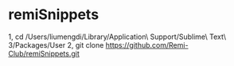 # remiSnippets
1, cd /Users/liumengdi/Library/Application\ Support/Sublime\ Text\ 3/Packages/User
2, git clone https://github.com/Remi-Club/remiSnippets.git
